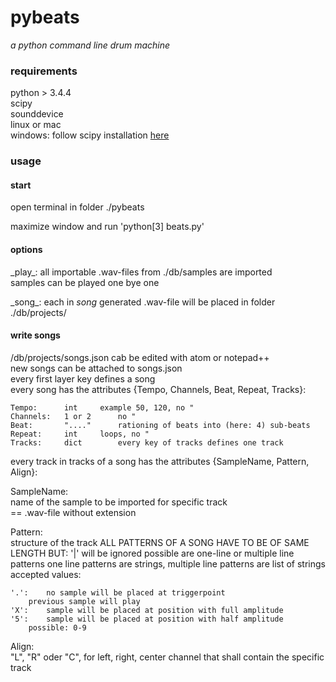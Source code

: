 # pybeats
_a python command line drum machine_

### requirements
python > 3.4.4  
scipy  
sounddevice  
linux or mac  
windows: follow scipy installation [here](http://www.lfd.uci.edu/~gohlke/pythonlibs/)

### usage
#### start
open terminal in folder ./pybeats  
  
maximize window and run 'python[3] beats.py'

#### options
\_play\_:
all importable .wav-files from ./db/samples are imported  
samples can be played one bye one


\_song\_:
each in _song_ generated .wav-file will be placed in folder ./db/projects/

#### write songs
/db/projects/songs.json cab be edited with atom or notepad++  
new songs can be attached to songs.json  
every first layer key defines a song  
every song has the attributes {Tempo, Channels, Beat, Repeat, Tracks}:

	Tempo:		int		example 50, 120, no "
	Channels:	1 or 2		no "
	Beat:		"...."		rationing of beats into (here: 4) sub-beats
	Repeat:		int		loops, no "
	Tracks:		dict		every key of tracks defines one track


every track in tracks of a song has the attributes {SampleName, Pattern, Align}:  
  
SampleName:  
name of the sample to be imported for specific track  
== .wav-file without extension
		
Pattern:  
structure of the track
ALL PATTERNS OF A SONG HAVE TO BE OF SAME LENGTH
BUT: '|' will be ignored
possible are one-line or multiple line patterns
one line patterns are strings, multiple line patterns are list of strings
accepted values:
              
	'.':    no sample will be placed at triggerpoint
		previous sample will play
	'X':    sample will be placed at position with full amplitude
	'5':    sample will be placed at position with half amplitude
		possible: 0-9

Align:    
"L", "R" oder "C", for left, right, center
channel that shall contain the specific track
